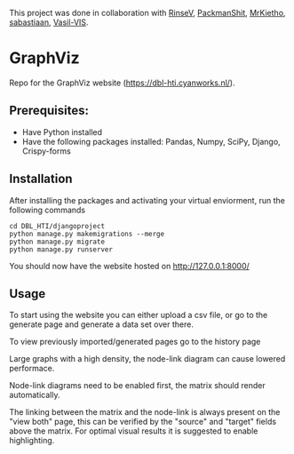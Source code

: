 This project was done in collaboration with [RinseV](https://github.com/RinseV), [PackmanShit](https://github.com/PackmanShit), [MrKietho](https://github.com/MrKietho), [sabastiaan](https://github.com/sabastiaan), [Vasil-VIS](https://github.com/Vasil-VIS).

# GraphViz

Repo for the GraphViz website (https://dbl-hti.cyanworks.nl/).

## Prerequisites:
- Have Python installed
- Have the following packages installed: Pandas, Numpy, SciPy, Django, Crispy-forms

## Installation
After installing the packages and activating your virtual enviorment, run the following commands

``` 
cd DBL_HTI/djangoproject
python manage.py makemigrations --merge 
python manage.py migrate
python manage.py runserver
``` 

You should now have the website hosted on http://127.0.0.1:8000/

## Usage
To start using the website you can either upload a csv file, or go to the generate page and generate a data set over there.

To view previously imported/generated pages go to the history page

Large graphs with a high density, the node-link diagram can cause lowered performace. 

Node-link diagrams need to be enabled first, the matrix should render automatically.

The linking between the matrix and the node-link is always present on the "view both" page, this can be verified by the "source" and "target" fields above the matrix. For optimal visual results it is suggested to enable highlighting.
